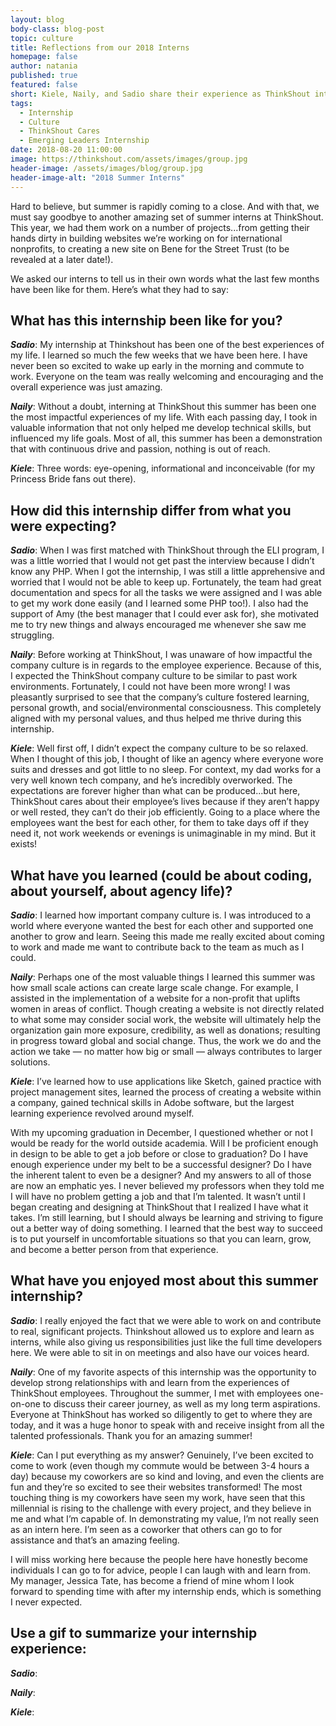 ```yaml
---
layout: blog
body-class: blog-post
topic: culture
title: Reflections from our 2018 Interns
homepage: false
author: natania
published: true
featured: false
short: Kiele, Naily, and Sadio share their experience as ThinkShout interns
tags:
  - Internship
  - Culture
  - ThinkShout Cares
  - Emerging Leaders Internship
date: 2018-08-20 11:00:00
image: https://thinkshout.com/assets/images/group.jpg
header-image: /assets/images/blog/group.jpg
header-image-alt: "2018 Summer Interns"
---
```


Hard to believe, but summer is rapidly coming to a close. And with that, we must say goodbye to another amazing set of summer interns at ThinkShout. This year, we had them work on a number of projects...from getting their hands dirty in building websites we’re working on for international nonprofits, to creating a new site on Bene for the Street Trust (to be revealed at a later date!).

We asked our interns to tell us in their own words what the last few months have been like for them. Here’s what they had to say:

## What has this internship been like for you?

_**Sadio**_: My internship at Thinkshout has been one of the best experiences of my life. I learned so much the few weeks that we have been here. I have never been so excited to wake up early in the morning and commute to work. Everyone on the team was really welcoming and encouraging and the overall experience was just amazing.

_**Naily**_: Without a doubt, interning at ThinkShout this summer has been one the most impactful experiences of my life. With each passing day, I took in valuable information that not only helped me develop technical skills, but influenced my life goals. Most of all, this summer has been a demonstration that with continuous drive and passion, nothing is out of reach.

_**Kiele**_: Three words: eye-opening, informational and inconceivable (for my Princess Bride fans out there).


## How did this internship differ from what you were expecting?

_**Sadio**_: When I was first matched with ThinkShout through the ELI program, I was a little worried that I would not get past the interview because I didn’t know any PHP. When I got the internship, I was still a little apprehensive and worried that I would not be able to keep up. Fortunately, the team had great documentation and specs for all the tasks we were assigned and I was able to get my work done easily (and I learned some PHP too!). I also had the support of Amy (the best manager that I could ever ask for), she motivated me to try new things and always encouraged me whenever she saw me struggling.

_**Naily**_: Before working at ThinkShout, I was unaware of how impactful the company culture is in regards to the employee experience. Because of this, I expected the ThinkShout company culture to be similar to past work environments. Fortunately, I could not have been more wrong! I was pleasantly surprised to see that the company’s culture fostered learning, personal growth, and social/environmental consciousness. This completely aligned with my personal values, and thus helped me thrive during this internship.

_**Kiele**_: Well first off, I didn’t expect the company culture to be so relaxed. When I thought of this job, I thought of like an agency where everyone wore suits and dresses and got little to no sleep. For context, my dad works for a very well known tech company, and he’s incredibly overworked. The expectations are forever higher than what can be produced...but here, ThinkShout cares about their employee’s lives because if they aren’t happy or well rested, they can’t do their job efficiently. Going to a place where the employees want the best for each other, for them to take days off if they need it, not work weekends or evenings is unimaginable in my mind. But it exists!


## What have you learned (could be about coding, about yourself, about agency life)?

_**Sadio**_: I learned how important company culture is. I was introduced to a world where everyone wanted the best for each other and supported one another to grow and learn. Seeing this made me really excited about coming to work and made me want to contribute back to the team as much as I could.

_**Naily**_: Perhaps one of the most valuable things I learned this summer was how small scale actions can create large scale change. For example, I assisted in the implementation of a website for a non-profit that uplifts women in areas of conflict. Though creating a website is not directly related to what some may consider social work, the website will ultimately help the organization gain more exposure, credibility, as well as donations; resulting in progress toward global and social change. Thus, the work we do and the action we take — no matter how big or small — always contributes to larger solutions.

_**Kiele**_: I’ve learned how to use applications like Sketch, gained practice with project management sites, learned the process of creating a website within a company, gained technical skills in Adobe software, but the largest learning experience revolved around myself.

With my upcoming graduation in December, I questioned whether or not I would be ready for the world outside academia. Will I be proficient enough in design to be able to get a job before or close to graduation? Do I have enough experience under my belt to be a successful designer? Do I have the inherent talent to even be a designer? And my answers to all of those are now an emphatic yes. I never believed my professors when they told me I will have no problem getting a job and that I’m talented. It wasn’t until I began creating and designing at ThinkShout that I realized I have what it takes. I’m still learning, but I should always be learning and striving to figure out a better way of doing something. I learned that the best way to succeed is to put yourself in uncomfortable situations so that you can learn, grow, and become a better person from that experience.


## What have you enjoyed most about this summer internship?

_**Sadio**_: I really enjoyed the fact that we were able to work on and contribute to real, significant projects. Thinkshout allowed us to explore and learn as interns, while also giving us responsibilities just like the full time developers here. We were able to sit in on meetings and also have our voices heard.

_**Naily**_: One of my favorite aspects of this internship was the opportunity to develop strong relationships with and learn from the experiences of ThinkShout employees. Throughout the summer, I met with employees one-on-one to discuss their career journey, as well as my long term aspirations. Everyone at ThinkShout has worked so diligently to get to where they are today, and it was a huge honor to speak with and receive insight from all the talented professionals. Thank you for an amazing summer!

_**Kiele**_: Can I put everything as my answer? Genuinely, I’ve been excited to come to work (even though my commute would be between 3-4 hours a day) because my coworkers are so kind and loving, and even the clients are fun and they’re so excited to see their websites transformed! The most touching thing is my coworkers have seen my work, have seen that this millennial is rising to the challenge with every project, and they believe in me and what I’m capable of. In demonstrating my value, I’m not really seen as an intern here. I’m seen as a coworker that others can go to for assistance and that’s an amazing feeling.

I will miss working here because the people here have honestly become individuals I can go to for advice, people I can laugh with and learn from. My manager, Jessica Tate, has become a friend of mine whom I look forward to spending time with after my internship ends, which is something I never expected.

## Use a gif to summarize your internship experience:

_**Sadio**_:


_**Naily**_:


_**Kiele**_:
